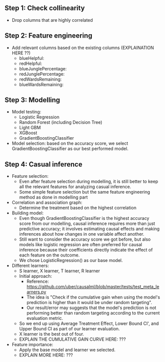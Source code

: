 ## Step 1: Check collinearity
- Drop columns that are highly correlated

## Step 2: Feature engineering
- Add relevant columns based on the existing columns (EXPLAINATION HERE ??)
    - blueHelpful:
    - redHelpful: 
    - blueJunglePercentage:
    - redJunglePercentage:
    - redWardsRemaining:
    - blueWardsRemaining:

## Step 3: Modelling
- Model testing:
    - Logistic Regression
    - Random Forest (including Decision Tree)
    - Light GBM
    - XGBoost
    - GradientBoostingClassifier
- Model selection: based on the accuracy score, we select GradientBoostingClassifier as our best performed model.

## Step 4: Casual inference 
- Feature selection:
    - Even after feature selection during modelling, it is still better to keep all the relevant features for analyzing casual inference.
    - Some simple feature selection but the same feature engineering method as done in modelling part
- Correlation and association graph:
    - Determine the treatment based on the highest correlation
- Building model:
    - Even though GradientBoostingClassifier is the highest accuracy score from our modelling, causal inference requires more than just predictive accuracy; it involves estimating causal effects and making inferences about how changes in one variable affect another.
    - Still want to consider the accuracy score we got before, but also models like logistic regression are often preferred for causal inference because their coefficients directly indicate the effect of each feature on the outcome.
    - We chose LogisticRegression() as our base model.
- Different learners:
    - S learner, X learner, T learner, R learner
    - Initial approach:
        - Reference: https://github.com/uber/causalml/blob/master/tests/test_meta_learners.py
        - The idea is "Check if the cumulative gain when using the model's prediction is higher than it would be under random targeting".
        - Our result/error may suggests that the model's prediction is not performing better than random targeting according to the current evaluation metric.
    - So we end up using Average Treatment Effect, Lower Bound CI', and Upper Bound CI as part of our learner evaluation.
    - X learner is the best out of four.
    - EXPLAIN THE CUMULATIVE GAIN CURVE HERE: ???
- Feature importance:
    - Apply the base model and learner we selected.
    - EXPLAIN MORE HERE: ???
